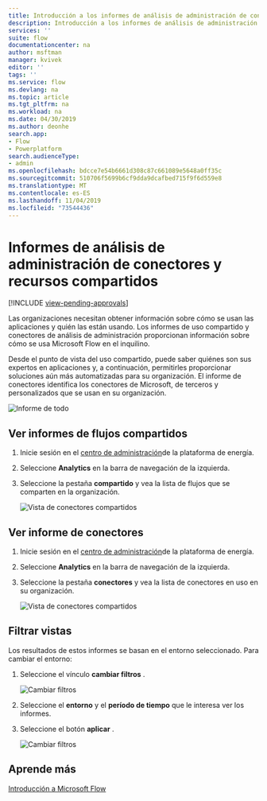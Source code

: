 ```yaml
---
title: Introducción a los informes de análisis de administración de conectores y recursos compartidos | Microsoft Docs
description: Introducción a los informes de análisis de administración de conectores y uso compartido para Microsoft Flow.
services: ''
suite: flow
documentationcenter: na
author: msftman
manager: kvivek
editor: ''
tags: ''
ms.service: flow
ms.devlang: na
ms.topic: article
ms.tgt_pltfrm: na
ms.workload: na
ms.date: 04/30/2019
ms.author: deonhe
search.app:
- Flow
- Powerplatform
search.audienceType:
- admin
ms.openlocfilehash: bdcce7e54b6661d308c87c661089e5648a0ff35c
ms.sourcegitcommit: 510706f5699b6cf9dda9dcafbed715f9f6d559e8
ms.translationtype: MT
ms.contentlocale: es-ES
ms.lasthandoff: 11/04/2019
ms.locfileid: "73544436"
---
```

# <a name="sharing-and-connectors-admin-analytics-reports"></a>Informes de análisis de administración de conectores y recursos compartidos
[!INCLUDE [view-pending-approvals](includes/cc-rebrand.md)]

Las organizaciones necesitan obtener información sobre cómo se usan las aplicaciones y quién las están usando. Los informes de uso compartido y conectores de análisis de administración proporcionan información sobre cómo se usa Microsoft Flow en el inquilino. 

Desde el punto de vista del uso compartido, puede saber quiénes son sus expertos en aplicaciones y, a continuación, permitirles proporcionar soluciones aún más automatizadas para su organización. El informe de conectores identifica los conectores de Microsoft, de terceros y personalizados que se usan en su organización.

![Informe de todo](media/admin-analytics-report/default-report.png)

## <a name="view-shared-flows-reports"></a>Ver informes de flujos compartidos

1. Inicie sesión en el [centro de administración](https://admin.powerplatform.microsoft.com/)de la plataforma de energía.
1. Seleccione **Analytics** en la barra de navegación de la izquierda.
1. Seleccione la pestaña **compartido** y vea la lista de flujos que se comparten en la organización.
 
    ![Vista de conectores compartidos](media/admin-analytics-report/shared-tab.png)


## <a name="view-connectors-report"></a>Ver informe de conectores

1. Inicie sesión en el [centro de administración](https://admin.powerplatform.microsoft.com/)de la plataforma de energía.
1. Seleccione **Analytics** en la barra de navegación de la izquierda.
1. Seleccione la pestaña **conectores** y vea la lista de conectores en uso en su organización.
 
    ![Vista de conectores compartidos](media/admin-analytics-report/connectors-tab.png)

## <a name="filter-views"></a>Filtrar vistas

Los resultados de estos informes se basan en el entorno seleccionado. Para cambiar el entorno:

1. Seleccione el vínculo **cambiar filtros** .
    
    ![Cambiar filtros](media/admin-analytics-report/filters.png)

1. Seleccione el **entorno** y el **período de tiempo** que le interesa ver los informes.
1. Seleccione el botón **aplicar** .

    ![Cambiar filtros](media/admin-analytics-report/filters-detail.png)

## <a name="learn-more"></a>Aprende más

[Introducción a Microsoft Flow](getting-started.md)












